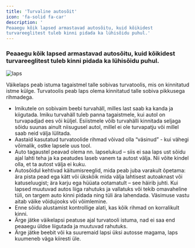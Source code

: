 ```yaml
---
title: 'Turvaline autosõit'
icon: 'fa-solid fa-car'
description: '
Peaaegu kõik lapsed armastavad autosõitu, kuid kõikidest
turvareeglitest tuleb kinni pidada ka lühisõidu puhul.'
---
```


### Peaaegu kõik lapsed armastavad autosõitu, kuid kõikidest turvareeglitest tuleb kinni pidada ka lühisõidu puhul.

![laps](/img/family-car-drawing-vector-114836231.png)

Väikelaps peab istuma tagaistmel talle sobivas turvatoolis, mis on kinnitatud istme külge. Turvatoolis peab
laps olema kinnitatud talle sobiva pikkusega rihmadega.
- Imikutele on sobivaim beebi turvahäll, milles last saab
ka kanda ja kiigutada. Imiku turvahäll tuleb panna tagaistmele, kui autol on turvapadjad ees või küljel. Esiistmele võib turvahälli kinnitada seljaga sõidu suunas ainult
niisugusel autol, millel ei ole turvapatju või millel saab
neid välja lülitada.
- Aastaid kasutatud turvatoolide rihmad võivad olla
“väsinud” - kui vähegi võimalik, ostke lapsele uus tool.
- Auto tagaustel peavad olema nn. lapselukud – siis ei
saa laps ust sõidu ajal lahti teha ja ka peatudes laseb
vanem ta autost välja. Nii võite kindel olla, et ta autost
välja ei kuku.
- Autosõidul kehtivad käitumisreeglid, mida peab juba
varakult õpetama: ära pista pead ega kätt või ükskõik
mida välja lahtisest autoaknast või katuseluugist; ära
karju ega hüüata ootamatult – see häirib juhti. Kui lapsed
muutuvad autos liiga rahutuks ja vallatuks või tekib
omavaheline tüli, on targem auto kinni pidada ning tüli
ära lahendada. Väsimuse vastu aitab väike võidujooks
või võimlemine.
- Enne sõidu alustamist kontrollige alati, kas kõik rihmad
on korralikult kinni.
- Ärge jätke väikelapsi peatuse ajal turvatooli istuma, nad ei
saa end peaaegu üldse liigutada ja muutuvad rahutuks.
- Ärge jätke beebit või ka suuremaid lapsi üksi autosse
magama, laps kuumeneb väga kiiresti üle.